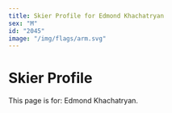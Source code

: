```yaml
---
title: Skier Profile for Edmond Khachatryan
sex: "M"
id: "2045"
image: "/img/flags/arm.svg" 
---
```


# Skier Profile

This page is for: Edmond Khachatryan.
    
